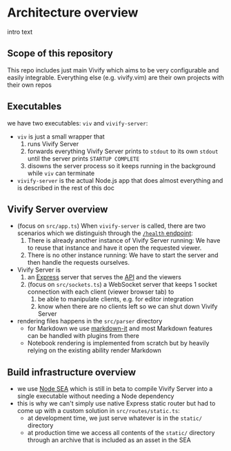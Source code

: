 # Architecture overview

intro text

## Scope of this repository

This repo includes just main Vivify which aims to be very configurable and
easily integrable. Everything else (e.g. vivify.vim) are their own projects with
their own repos

## Executables

we have two executables: `viv` and `vivify-server`:

- `viv` is just a small wrapper that
  1. runs Vivify Server
  2. forwards everything Vivify Server prints to `stdout` to its own `stdout`
     until the server prints `STARTUP COMPLETE`
  3. disowns the server process so it keeps running in the background while
     `viv` can terminate
- `vivify-server` is the actual Node.js app that does almost everything and is
  described in the rest of this doc

## Vivify Server overview

- (focus on `src/app.ts`) When `vivify-server` is called, there are two
  scenarios which we distinguish through the [`/health` endpoint](docs/api.md):
  1. There is already another instance of Vivify Server running: We have to
     reuse that instance and have it open the requested viewer.
  2. There is no other instance running: We have to start the server and
     then handle the requests ourselves.
- Vivify Server is
  1. an [Express](http://expressjs.com) server that serves the
     [API](docs/api.md) and the viewers
  2. (focus on `src/sockets.ts`) a WebSocket server that keeps 1 socket
     connection with each client (viewer browser tab) to
     1. be able to manipulate clients, e.g. for editor integration
     2. know when there are no clients left so we can shut down Vivify Server
- rendering files happens in the `src/parser` directory
  - for Markdown we use [markdown-it](https://www.npmjs.com/package/markdown-it)
    and most Markdown features can be handled with plugins from there
  - Notebook rendering is implemented from scratch but by heavily relying on the
    existing ability render Markdown

## Build infrastructure overview

- we use [Node SEA](https://nodejs.org/api/single-executable-applications.html)
  which is still in beta to compile Vivify Server into a single executable
  without needing a Node dependency
- this is why we can't simply use native Express static router but had to come
  up with a custom solution in `src/routes/static.ts`:
  - at development time, we just serve whatever is in the `static/` directory
  - at production time we access all contents of the `static/` directory through
    an archive that is included as an asset in the SEA

